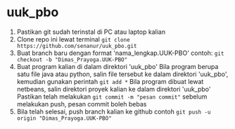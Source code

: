 # uuk_pbo
1. Pastikan git sudah terinstal di PC atau laptop kalian
2. Clone repo ini lewat terminal
`git clone https://github.com/senanur/uuk_pbo.git`
3. Buat branch baru dengan format 'nama_lengkap.UUK-PBO'
contoh: `git checkout -b "Dimas_Prayoga.UUK-PBO"`
4. Buat program kalian di dalam direktori 'uuk_pbo'
   Bila program berupa satu file java atau python, salin file tersebut ke dalam direktori 'uuk_pbo', kemudian gunakan perintah `git add *`
   Bila program dibuat lewat netbeans, salin direktori proyek kalian ke dalam direktori 'uuk_pbo'
   Pastikan telah melakukan `git commit -m "pesan commit"` sebelum melakukan push, pesan commit boleh bebas
6. Bila telah selesai, push branch kalian ke github
contoh `git push -u origin "Dimas_Prayoga.UUK-PBO"`
